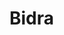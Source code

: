 [description]: # "Hjälp till att förbättra Samizdat, upptäck falska nyheter och skapa dina egna."
[keywords]: # "kod,rapport,översätt,Github"

# Bidra